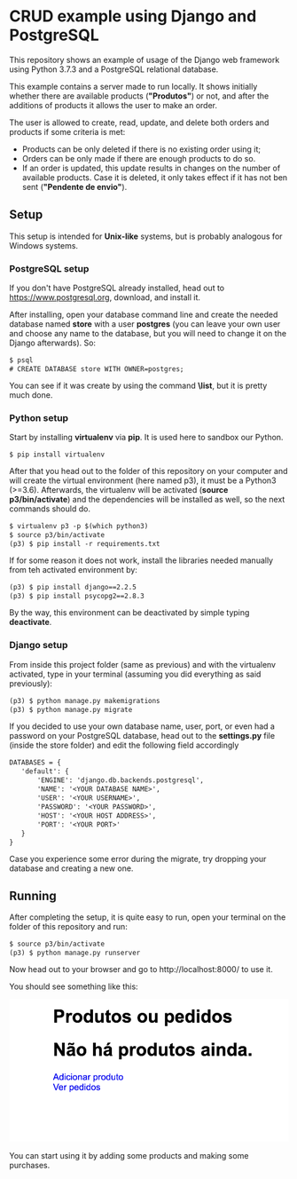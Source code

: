 # CRUD example using Django and PostgreSQL

This repository shows an example of usage of the 
Django web framework using Python 3.7.3 and a
PostgreSQL relational database.

This example contains a server made to run locally. 
It shows initially whether there are available products 
(**"Produtos"**) or not, and after the additions of products it
allows the user to make an order. 

The user is allowed to create,  read, update, and delete both
orders and products if some criteria is met:
  
  + Products can be only deleted if there is no existing order using it;
  + Orders can be only made if there are enough products to do so.
  + If an order is updated, this update results in changes on the
    number of available products. Case it is deleted, it only takes effect
    if it has not ben sent (**"Pendente de envio"**).
  

## Setup

This setup is intended for **Unix-like** systems, but is
probably analogous for Windows systems.

### PostgreSQL setup

If you don't have PostgreSQL already installed, head out to
https://www.postgresql.org, download, and install it.

After installing, open your database command line and create
the needed database named **store** with a user **postgres** 
(you can leave your own user and choose any name to the database, 
but you will need to change it on the Django afterwards). So:

```console
$ psql
# CREATE DATABASE store WITH OWNER=postgres;
```

You can see if it was create by using the command **\list**, but it is pretty much done.

### Python setup

 Start by installing  **virtualenv** via **pip**. It is used here to sandbox
 our Python. 
 
 ```console
 $ pip install virtualenv
 ```
 
 After that you head out to the folder of this repository on your computer and 
 will create the virtual environment (here named p3), it must be a Python3 
 (>=3.6). Afterwards, the virtualenv will be activated (**source p3/bin/activate**) 
 and  the dependencies  will be installed as well, so the next commands should do.
 
 ```console
 $ virtualenv p3 -p $(which python3)
 $ source p3/bin/activate
 (p3) $ pip install -r requirements.txt
 ```
 
 If for some reason it does not work, install the libraries needed manually from teh activated
 environment by:
 
 ``` console
 (p3) $ pip install django==2.2.5
 (p3) $ pip install psycopg2==2.8.3
 ```
By the way, this environment can be deactivated by simple typing **deactivate**.

### Django setup

From inside this project folder (same as previous) and with the virtualenv activated, 
type in your terminal (assuming you did everything as said previously):

```console
(p3) $ python manage.py makemigrations
(p3) $ python manage.py migrate
```

 If you decided to use your own database name, user, port, or even had a password on your PostgreSQL
 database, head out to the **settings.py** file  (inside the store folder) and edit the following
 field accordingly
 ```code
 DATABASES = {
    'default': {
        'ENGINE': 'django.db.backends.postgresql',
        'NAME': '<YOUR DATABASE NAME>',
        'USER': '<YOUR USERNAME>',
        'PASSWORD': '<YOUR PASSWORD>',
        'HOST': '<YOUR HOST ADDRESS>',
        'PORT': '<YOUR PORT>'
    }
}
 ```


Case you experience some error during the migrate, try dropping your database and creating a new one.

## Running

After completing the setup, it is quite easy to run, open
your terminal on the folder of this repository and run:

```console
$ source p3/bin/activate
(p3) $ python manage.py runserver
```
Now head out to your browser and  go to http://localhost:8000/ to use it.

You should see something like this:

![running](running.png)

You can start using it by adding some products and making some purchases.
